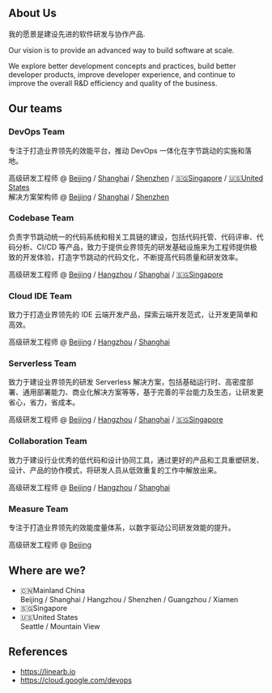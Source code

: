 ## About Us

我的愿景是建设先进的软件研发与协作产品.

Our vision is to provide an advanced way to build software at scale.

We explore better development concepts and practices, build better developer products, improve developer experience, and continue to improve the overall R&D efficiency and quality of the business.

## Our teams

### DevOps Team

专注于打造业界领先的效能平台，推动 DevOps 一体化在字节跳动的实施和落地。

高级研发工程师 @ [Beijing](https://jobs.bytedance.com/experienced/position/7083682420109625636/detail?use_ssr=1) / [Shanghai](https://jobs.bytedance.com/experienced/position/7083682420110149924/detail?use_ssr=1) / [Shenzhen](https://jobs.bytedance.com/experienced/position/7083682360995432717/detail?use_ssr=1) / [🇸🇬Singapore](mailto:engprod@bytedance.com) / [🇺🇸United States](mailto:engprod@bytedance.com)  
解决方案架构师 @ [Beijing](https://jobs.bytedance.com/experienced/position/7083681478052710663/detail?use_ssr=1) / [Shanghai](https://jobs.bytedance.com/experienced/position/7083681410024950046/detail?use_ssr=1) / [Shenzhen](https://jobs.bytedance.com/experienced/position/7083681781513423117/detail?use_ssr=1)


### Codebase Team

负责字节跳动统一的代码系统和相关工具链的建设，包括代码托管、代码评审、代码分析、CI/CD 等产品，致力于提供业界领先的研发基础设施来为工程师提供极致的开发体验，打造字节跳动的代码文化，不断提高代码质量和研发效率。

高级研发工程师 @ [Beijing](https://jobs.bytedance.com/experienced/position/7083681393620027684/detail?use_ssr=1) / [Hangzhou](https://jobs.bytedance.com/experienced/position/7083681215731288350/detail?use_ssr=1) / [Shanghai](https://jobs.bytedance.com/experienced/position/7083681212749449509/detail?use_ssr=1) / [🇸🇬Singapore](mailto:engprod@bytedance.com)

### Cloud IDE Team

致力于打造业界领先的 IDE 云端开发产品，探索云端开发范式，让开发更简单和高效。

高级研发工程师 @ [Beijing](https://jobs.bytedance.com/experienced/position/7083680612221995271/detail?use_ssr=1) / [Hangzhou](https://jobs.bytedance.com/experienced/position/7083681021305162020/detail?use_ssr=1) / [Shanghai](https://jobs.bytedance.com/experienced/position/7083680612222454023/detail?use_ssr=1)


### Serverless Team

致力于建设业界领先的研发 Serverless 解决方案，包括基础运行时、高密度部署、通用部署能力、商业化解决方案等等，基于完善的平台能力及生态，让研发更省心，省力，省成本。

高级研发工程师 @ [Beijing](https://jobs.bytedance.com/experienced/position/7083681212748843301/detail?use_ssr=1) / [Hangzhou](https://jobs.bytedance.com/experienced/position/7083680780804098311/detail?use_ssr=1) / [Shanghai](https://jobs.bytedance.com/experienced/position/7083681410024048926/detail?use_ssr=1) / [🇸🇬Singapore](mailto:engprod@bytedance.com)

### Collaboration Team

致力于建设行业优秀的低代码和设计协同工具，通过更好的产品和工具重塑研发、设计、产品的协作模式，将研发人员从低效重复的工作中解放出来。

高级研发工程师 @ [Beijing](https://jobs.bytedance.com/experienced/position/7083681217732135199/detail?use_ssr=1) / [Hangzhou](https://jobs.bytedance.com/experienced/position/7083680015951792414/detail?use_ssr=1) / [Shanghai](https://jobs.bytedance.com/experienced/position/7083680665875056910/detail?use_ssr=1)


### Measure Team

专注于打造业界领先的效能度量体系，以数字驱动公司研发效能的提升。

高级研发工程师 @ [Beijing](https://jobs.bytedance.com/experienced/position/7083681766397036831/detail?use_ssr=1)


## Where are we?

- 🇨🇳Mainland China  
  Beijing / Shanghai / Hangzhou / Shenzhen / Guangzhou / Xiamen
- 🇸🇬Singapore  
- 🇺🇸United States  
  Seattle / Mountain View


## References

- <https://linearb.io>
- <https://cloud.google.com/devops>

